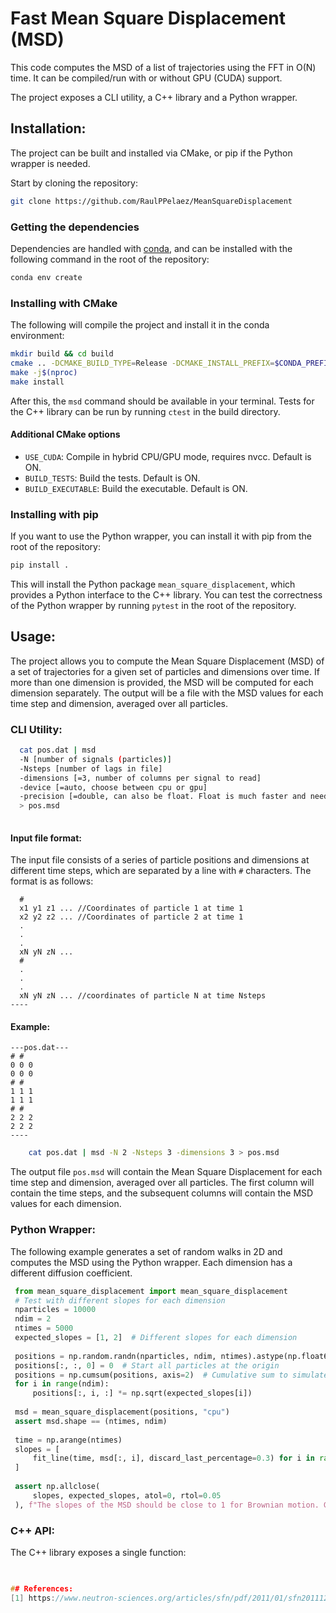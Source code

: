 # Fast Mean Square Displacement (MSD)    
  
  This code computes the MSD of a list of trajectories using the FFT in O(N) time. It can be compiled/run with or without GPU (CUDA) support.
  
  The project exposes a CLI utility, a C++ library and a Python wrapper.
  
  
##  Installation:  

The project can be built and installed via CMake, or pip if the Python wrapper is needed.

Start by cloning the repository:

```bash
git clone https://github.com/RaulPPelaez/MeanSquareDisplacement
```
### Getting the dependencies  
Dependencies are handled with [conda](https://github.com/conda-forge/miniforge), and can be installed with the following command in the root of the repository:

```bash
conda env create
```

### Installing with CMake  
The following will compile the project and install it in the conda environment:
```bash
mkdir build && cd build
cmake .. -DCMAKE_BUILD_TYPE=Release -DCMAKE_INSTALL_PREFIX=$CONDA_PREFIX
make -j$(nproc)
make install
```
After this, the `msd` command should be available in your terminal.
Tests for the C++ library can be run by running `ctest` in the build directory.

#### Additional CMake options  
- `USE_CUDA`: Compile in hybrid CPU/GPU mode, requires nvcc. Default is ON.
- `BUILD_TESTS`: Build the tests. Default is ON.
- `BUILD_EXECUTABLE`: Build the executable. Default is ON.

### Installing with pip  
If you want to use the Python wrapper, you can install it with pip from the root of the repository:

```bash
pip install .
```
This will install the Python package `mean_square_displacement`, which provides a Python interface to the C++ library.
You can test the correctness of the Python wrapper by running `pytest` in the root of the repository.

##  Usage:  
 
 The project allows you to compute the Mean Square Displacement (MSD) of a set of trajectories for a given set of particles and dimensions over time. If more than one dimension is provided, the MSD will be computed for each dimension separately. The output will be a file with the MSD values for each time step and dimension, averaged over all particles.
 
### CLI Utility:
``` bash  
  cat pos.dat | msd   
  -N [number of signals (particles)]  
  -Nsteps [number of lags in file]  
  -dimensions [=3, number of columns per signal to read]  
  -device [=auto, choose between cpu or gpu]   
  -precision [=double, can also be float. Float is much faster and needs half the memory]  
  > pos.msd  
   
```  
    
####  Input file format:    
The input file consists of a series of particle positions and dimensions at different time steps, which are separated by a line with `#` characters. The format is as follows:
```   
  #
  x1 y1 z1 ... //Coordinates of particle 1 at time 1  
  x2 y2 z2 ... //Coordinates of particle 2 at time 1  
  .  
  .  
  .  
  xN yN zN ...  
  #
  .  
  .  
  .  
  xN yN zN ... //coordinates of particle N at time Nsteps  
----  
```
####  Example:  
  ```
  ---pos.dat---  
  # #  
  0 0 0  
  0 0 0  
  # #  
  1 1 1  
  1 1 1  
  # #  
  2 2 2  
  2 2 2  
  ----  
  ```
  
```bash  
	cat pos.dat | msd -N 2 -Nsteps 3 -dimensions 3 > pos.msd  
```  
The output file `pos.msd` will contain the Mean Square Displacement for each time step and dimension, averaged over all particles. The first column will contain the time steps, and the subsequent columns will contain the MSD values for each dimension.

### Python Wrapper:
The following example generates a set of random walks in 2D and computes the MSD using the Python wrapper. Each dimension has a different diffusion coefficient.

```python
 from mean_square_displacement import mean_square_displacement
 # Test with different slopes for each dimension
 nparticles = 10000
 ndim = 2
 ntimes = 5000
 expected_slopes = [1, 2]  # Different slopes for each dimension
 
 positions = np.random.randn(nparticles, ndim, ntimes).astype(np.float64)
 positions[:, :, 0] = 0  # Start all particles at the origin
 positions = np.cumsum(positions, axis=2)  # Cumulative sum to simulate random walk
 for i in range(ndim):
     positions[:, i, :] *= np.sqrt(expected_slopes[i])
	 
 msd = mean_square_displacement(positions, "cpu")
 assert msd.shape == (ntimes, ndim)
 
 time = np.arange(ntimes)
 slopes = [
     fit_line(time, msd[:, i], discard_last_percentage=0.3) for i in range(ndim)
 ]
 
 assert np.allclose(
     slopes, expected_slopes, atol=0, rtol=0.05
 ), f"The slopes of the MSD should be close to 1 for Brownian motion. Got slopes: {slopes}"
```

### C++ API:
The C++ library exposes a single function:

```cpp

    
## References:    
[1] https://www.neutron-sciences.org/articles/sfn/pdf/2011/01/sfn201112010.pdf    
    
    

